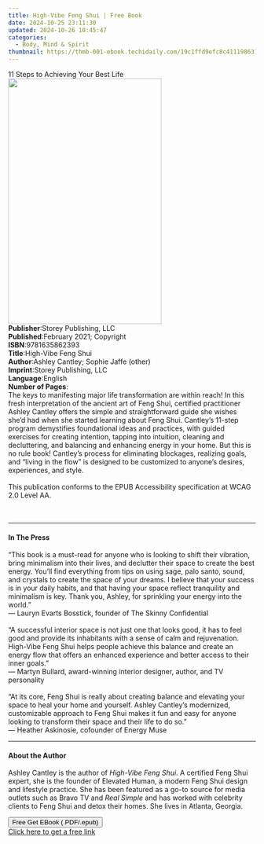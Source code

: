 ```yaml
---
title: High-Vibe Feng Shui | Free Book
date: 2024-10-25 23:11:30
updated: 2024-10-26 10:45:47
categories:
  - Body, Mind & Spirit
thumbnail: https://thmb-001-ebook.techidaily.com/19c1ffd9efc8c4111986313fba21dc054ca09e1d7f006a08ad837ebe948a9f73.jpg
---
```

<main id="book-container">
  <div class="flex flex-col">
    <div class="book-brief flex-1 py-6 px-4 sm:p-6 md:py-10 md:px-8">
      <!-- brief-->
      <div class="book-brief-main">11 Steps to Achieving Your Best Life</div>
    </div>
    <div
      class="book-meta-info flex-1 grid gap-4 col-start-1 col-end-3 row-start-1 sm:mb-6 sm:grid-cols-4 lg:gap-6 lg:col-start-2 lg:row-end-6 lg:row-span-6 lg:mb-0"
    >
      <div
        class="book-meta-info-left place-content-center mt-4 p-4 text-sm leading-6 col-start-2 col-span-2 dark:text-slate-400"
      >
        <img
          class="w-full h-500 object-cover rounded-lg sm:h-255 sm:col-span-2 lg:col-span-full"
          src="https://img-001-ebook.techidaily.com/0a812f64d9bd135943118d760615583f44a49e810fd75f189dc38f71b8195071.jpg"
          alt=""
          width="312"
          height="500"
        />
      </div>
      <div
        class="book-meta-info-right mt-2 col-start-1 row-start-2 col-span-3 self-center"
      >
        <!-- meta data  -->
        <div class="flex flex-col px-4 md:px-8">
          <div class="flex-1">
            <strong>Publisher</strong>:<span class="px-2"
              >Storey Publishing, LLC</span
            >
          </div>
          <div class="flex-1">
            <strong>Published</strong>:<span class="px-2"
              >February 2021; Copyright</span
            >
          </div>
          <div class="flex-1">
            <strong>ISBN</strong>:<span class="px-2">9781635862393</span>
          </div>
          <div class="flex-1">
            <strong>Title</strong>:<span class="px-2">High-Vibe Feng Shui</span>
          </div>
          <div class="flex-1">
            <strong>Author</strong>:<span class="px-2"
              >Ashley Cantley; Sophie Jaffe (other)</span
            >
          </div>
          <div class="flex-1">
            <strong>Imprint</strong>:<span class="px-2"
              >Storey Publishing, LLC</span
            >
          </div>
          <div class="flex-1">
            <strong>Language</strong>:<span class="px-2">English</span>
          </div>
          <div class="flex-1">
            <strong>Number of Pages</strong>:<span class="px-2"></span>
          </div>
        </div>
      </div>
    </div>
    <div class="book-description flex-1 py-6 px-4 sm:p-6 md:py-10 md:px-8">
      <div class="book-description-main">
        <div accordion-content="" id="description">
          The keys to manifesting major life transformation are within reach! In
          this fresh interpretation of the ancient art of Feng Shui, certified
          practitioner Ashley Cantley offers the simple and straightforward
          guide she wishes she’d had when she started learning about Feng Shui.
          Cantley’s 11-step program demystifies foundational ideas and
          practices, with guided exercises for creating intention, tapping into
          intuition, cleaning and decluttering, and balancing and enhancing
          energy in your home. But this is no rule book! Cantley’s process for
          eliminating blockages, realizing goals, and “living in the flow” is
          designed to be customized to anyone’s desires, experiences, and
          style.<br /><br />
          This publication conforms to the EPUB Accessibility specification at
          WCAG 2.0 Level AA.<br /><br />
          &nbsp;
        </div>
      </div>
    </div>
    <div class="book-excerpts flex-1 py-6 px-4 sm:p-6 md:py-10 md:px-8">
      <!-- excerpts-->
      <div class="book-excerpts-main">
        <hr />
        <h4 class="placeholder placeholder-heading">
          <span>In The Press</span>
        </h4>
        <p>
          “This book is a must-read for anyone who is looking to shift their
          vibration, bring minimalism into their lives, and declutter their
          space to create the best energy. You’ll find everything from tips on
          using sage, palo santo, sound, and crystals to create the space of
          your dreams. I believe that your success is in your daily habits, and
          that having your space reflect tranquility and minimalism is key.
          Thank you, Ashley, for sprinkling your energy into the world.”<br />
          — Lauryn Evarts Bosstick, founder of The Skinny Confidential<br /><br />
          “A successful interior space is not just one that looks good, it has
          to feel good and provide its inhabitants with a sense of calm and
          rejuvenation. High-Vibe Feng Shui helps people achieve this balance
          and create an energy flow that offers an enhanced experience and
          better access to their inner goals.”<br />
          — Martyn Bullard, award-winning interior designer, author, and TV
          personality<br /><br />
          “At its core, Feng Shui is really about creating balance and elevating
          your space to heal your home and yourself. Ashley Cantley’s
          modernized, customizable approach to Feng Shui makes it fun and easy
          for anyone looking to transform their space and their life to do
          so.”<br />
          — Heather Askinosie, cofounder of Energy Muse
        </p>
      </div>
    </div>
    <div class="book-about-author flex-1 py-6 px-4 sm:p-6 md:py-10 md:px-8">
      <!-- about author-->
      <div class="book-main-author-main">
        <hr />
        <h4 class="placeholder placeholder-heading">
          <span>About the Author</span>
        </h4>
        <p>
          Ashley Cantley is the author of <i>High-Vibe Feng Shui</i>. A
          certified Feng Shui expert, she is the&nbsp;founder of Elevated Human,
          a modern Feng Shui design and lifestyle practice. She has been
          featured as a go-to source for media outlets such as Bravo TV&nbsp;and
          <i>Real Simple</i>&nbsp;and has worked with celebrity clients to Feng
          Shui and detox their homes. She lives in Atlanta, Georgia.
        </p>
      </div>
    </div>
    <div class="book-free-get flex-1 py-6 px-4 sm:p-6 md:py-10 md:px-8">
      <button
        id="btn-free-get"
        class="bg-blue-500 hover:bg-blue-700 text-white font-bold py-2 px-4 rounded"
      >
        Free Get EBook (.PDF/.epub)
      </button>
      <div id="countdown-display" class="px-2 text-lg mt-2"></div>
      <a
        id="free-link"
        class="hidden bg-blue-500 hover:bg-blue-700 text-white font-bold py-2 px-4 rounded"
        href="https://www.ebooks.com/en-us/book/210614586/high-vibe-feng-shui/ashley-cantley/"
        target="_blank"
        >Click here to get a free link</a
      >
    </div>
    <script>
      let countdownTime = 0;
      let countdownInterval = null;
      document
        .getElementById('btn-free-get')
        .addEventListener('click', startCountdown);
      function startCountdown() {
        countdownTime = new Date().getTime() + 60000 * 3;
        countdownInterval = setInterval(updateCountdown, 1000);
        document.getElementById('btn-free-get').disabled = true;
        document
          .getElementById('btn-free-get')
          .classList.add('bg-gray-500', 'cursor-not-allowed');
      }
      function updateCountdown() {
        let currentTime = new Date().getTime();
        let timeLeft = countdownTime - currentTime;
        let secondsLeft = Math.floor(timeLeft / 1000);
        document.getElementById('countdown-display').innerHTML =
          `Remaining time: ${secondsLeft} seconds.`;
        if (secondsLeft <= 0) {
          clearInterval(countdownInterval);
          document.getElementById('btn-free-get').classList.add('hidden');
          document.getElementById('free-link').classList.remove('hidden');
          document.getElementById('countdown-display').innerHTML = '';
        }
      }
    </script>
  </div>
</main>
